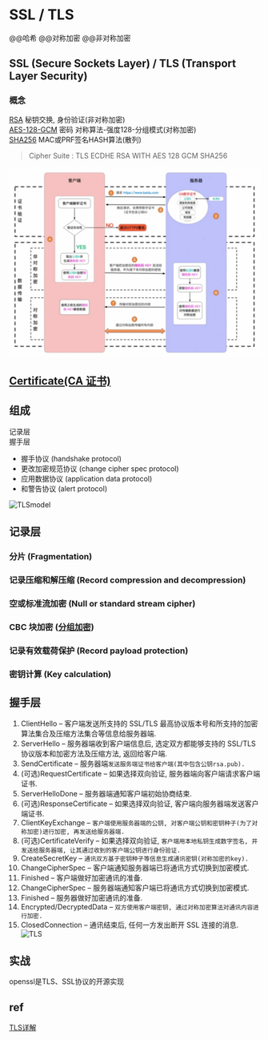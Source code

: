 # SSL / TLS

@@哈希 @@对称加密 @@非对称加密

## SSL (Secure Sockets Layer) / TLS (Transport Layer Security)

### 概念

[RSA](RSA.md) 秘钥交换, 身份验证(非对称加密)  
[AES-128-GCM](AES.md) 密码 对称算法-强度128-分组模式(对称加密)  
[SHA256](SHA.md) MAC或PRF签名HASH算法(散列)  

> Cipher Suite : TLS ECDHE RSA WITH AES 128 GCM SHA256

![ssltls](res/ssltls)

## [Certificate(CA 证书)](CA.md)

## 组成

记录层  
握手层  

- 握手协议 (handshake protocol)
- 更改加密规范协议 (change cipher spec protocol)
- 应用数据协议 (application data protocol)
- 和警告协议 (alert protocol)  

![TLSmodel](res/TLS-model)

## 记录层

### 分片 (Fragmentation)

### 记录压缩和解压缩 (Record compression and decompression)

### 空或标准流加密 (Null or standard stream cipher)

### CBC 块加密 ([分组加密](cryptMode.md))

### 记录有效载荷保护 (Record payload protection)

### 密钥计算 (Key calculation)

## 握手层

1. ClientHello – 客户端发送所支持的 SSL/TLS 最高协议版本号和所支持的加密算法集合及压缩方法集合等信息给服务器端.
2. ServerHello – 服务器端收到客户端信息后, 选定双方都能够支持的 SSL/TLS 协议版本和加密方法及压缩方法, 返回给客户端.
3. SendCertificate – 服务器端`发送服务端证书给客户端(其中包含公钥rsa.pub).`
4. (可选)RequestCertificate – 如果选择双向验证, 服务器端向客户端请求客户端证书.
5. ServerHelloDone – 服务器端通知客户端初始协商结束.
6. (可选)ResponseCertificate – 如果选择双向验证, 客户端向服务器端发送客户端证书.
7. ClientKeyExchange – `客户端使用服务器端的公钥, 对客户端公钥和密钥种子(为了对称加密)进行加密, 再发送给服务器端.`
8. (可选)CertificateVerify – 如果选择双向验证, `客户端用本地私钥生成数字签名, 并发送给服务器端, 让其通过收到的客户端公钥进行身份验证.`
9. CreateSecretKey – `通讯双方基于密钥种子等信息生成通讯密钥(对称加密的key).`
10. ChangeCipherSpec – 客户端通知服务器端已将通讯方式切换到加密模式.
11. Finished – 客户端做好加密通讯的准备.
12. ChangeCipherSpec – 服务器端通知客户端已将通讯方式切换到加密模式.
13. Finished – 服务器做好加密通讯的准备.
14. Encrypted/DecryptedData – `双方使用客户端密钥, 通过对称加密算法对通讯内容进行加密.`
15. ClosedConnection – 通讯结束后, 任何一方发出断开 SSL 连接的消息.
![TLS](res/TLS.png)

## 实战

openssl是TLS、SSL协议的开源实现

## ref

[TLS详解](https://www.codercto.com/a/24035.html)
